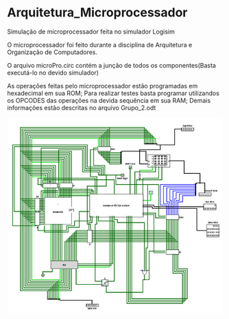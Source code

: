 # Arquitetura_Microprocessador
Simulação de microprocessador feita no simulador Logisim


O microprocessador foi feito durante a disciplina de Arquitetura e Organização de Computadores.

O arquivo microPro.circ contém a junção de todos os componentes(Basta executá-lo no devido simulador)

As operações feitas pelo microprocessador estão programadas em hexadecimal em sua ROM;
Para realizar testes basta programar utilizandos os OPCODES das operações na devida sequência em sua RAM;
Demais informações estão descritas no arquivo Grupo_2.odt

![alt text](Imagem/ImageCirc.png?raw=true "Micro Processador")

